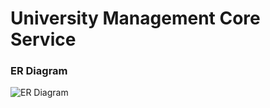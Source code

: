# University Management Core Service

### ER Diagram

<img src="https://i.ibb.co/Ln2FttV/university-management-core-service-module-1.png" alt="ER Diagram"> </img>

